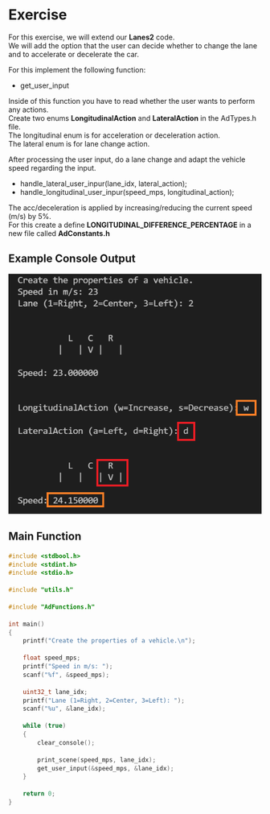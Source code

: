 # Exercise

For this exercise, we will extend our **Lanes2** code.  
We will add the option that the user can decide whether to change the lane and to accelerate or decelerate the car.  

For this implement the following function:

- get_user_input

Inside of this function you have to read whether the user wants to perform any actions.  
Create two enums **LongitudinalAction** and **LateralAction** in the AdTypes.h file.  
The longitudinal enum is for acceleration or deceleration action.  
The lateral enum is for lane change action.  

After processing the user input, do a lane change and adapt the vehicle speed regarding the input.

- handle_lateral_user_inpur(lane_idx, lateral_action);
- handle_longitudinal_user_inpur(speed_mps, longitudinal_action);

The acc/deceleration is applied by increasing/reducing the current speed (m/s) by 5%.  
For this create a define **LONGITUDINAL_DIFFERENCE_PERCENTAGE** in a new file called **AdConstants.h**

## Example Console Output

![alt](../../media/6_Steering.png)

## Main Function

```cpp
#include <stdbool.h>
#include <stdint.h>
#include <stdio.h>

#include "utils.h"

#include "AdFunctions.h"

int main()
{
    printf("Create the properties of a vehicle.\n");

    float speed_mps;
    printf("Speed in m/s: ");
    scanf("%f", &speed_mps);

    uint32_t lane_idx;
    printf("Lane (1=Right, 2=Center, 3=Left): ");
    scanf("%u", &lane_idx);

    while (true)
    {
        clear_console();

        print_scene(speed_mps, lane_idx);
        get_user_input(&speed_mps, &lane_idx);
    }

    return 0;
}
```
